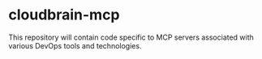 # cloudbrain-mcp
This repository will contain code specific to MCP servers associated with various DevOps tools and technologies.
